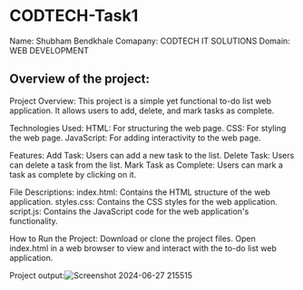 # CODTECH-Task1
Name: Shubham Bendkhale
Comapany: CODTECH IT SOLUTIONS
Domain: WEB DEVELOPMENT 

Overview of the project:
------------------------
Project Overview:
This project is a simple yet functional to-do list web application. It allows users to add, delete, and mark tasks as complete.

Technologies Used:
   HTML: For structuring the web page.
   CSS: For styling the web page.
  JavaScript: For adding interactivity to the web page.
  
Features:
   Add Task: Users can add a new task to the list.
   Delete Task: Users can delete a task from the list.
   Mark Task as Complete: Users can mark a task as complete by clicking on it.
   
File Descriptions:
   index.html: Contains the HTML structure of the web application.
   styles.css: Contains the CSS styles for the web application.
   script.js: Contains the JavaScript code for the web application's functionality.
   
How to Run the Project:
   Download or clone the project files.
   Open index.html in a web browser to view and interact with the to-do list web application.

Project output:![Screenshot 2024-06-27 215515](https://github.com/dibyasakhandai/CODTECH-Task1/assets/147296590/ca4cd48f-8bdc-40a6-b2ed-c8976e9ace0b)
